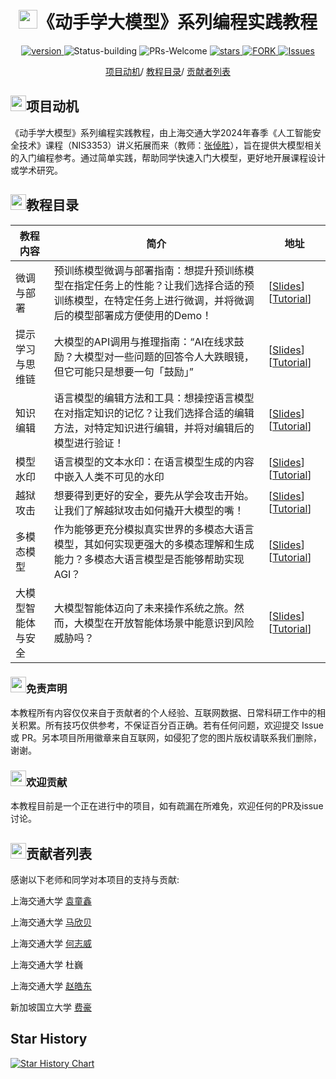 <p align="center">
<h1 align="center"> <img src="./pics/icon/ai.png" width="30" />《动手学大模型》系列编程实践教程</h1>
</p>
<p align="center">
  	<a href="https://img.shields.io/badge/version-v0.1.0-blue">
      <img alt="version" src="https://img.shields.io/badge/version-v0.1.0-blue?color=FF8000?color=009922" />
    </a>
  <a >
       <img alt="Status-building" src="https://img.shields.io/badge/Status-building-blue" />
  	</a>
  <a >
       <img alt="PRs-Welcome" src="https://img.shields.io/badge/PRs-Welcome-red" />
  	</a>
   	<a href="https://github.com/Lordog/dive-into-llms/stargazers">
       <img alt="stars" src="https://img.shields.io/github/stars/Lordog/dive-into-llms" />
  	</a>
  	<a href="https://github.com/Lordog/dive-into-llms/network/members">
       <img alt="FORK" src="https://img.shields.io/github/forks/Lordog/dive-into-llms?color=FF8000" />
  	</a>
    <a href="https://github.com/Lordog/dive-into-llms/issues">
      <img alt="Issues" src="https://img.shields.io/github/issues/Lordog/dive-into-llms?color=0088ff"/>
    </a>
    <br />
</p>

<div align="center">
<p align="center">
  <a href="#项目动机">项目动机</a>/
  <a href="#教程目录">教程目录</a>/
  <a href="#贡献者列表">贡献者列表</a>
</p>
</div>


## <img src="./pics/icon/motivation.png" width="25" />项目动机

《动手学大模型》系列编程实践教程，由上海交通大学2024年春季《人工智能安全技术》课程（NIS3353）讲义拓展而来（教师：[张倬胜](https://bcmi.sjtu.edu.cn/home/zhangzs/)），旨在提供大模型相关的入门编程参考。通过简单实践，帮助同学快速入门大模型，更好地开展课程设计或学术研究。

## <img src="./pics/icon/catalogue.png" width="25" />教程目录

| 教程内容           | 简介                                                         | 地址                                                         |
| ------------------ | ------------------------------------------------------------ | ------------------------------------------------------------ |
| 微调与部署         | 预训练模型微调与部署指南：想提升预训练模型在指定任务上的性能？让我们选择合适的预训练模型，在特定任务上进行微调，并将微调后的模型部署成方便使用的Demo！ | [[Slides](https://github.com/Lordog/dive-into-llms/tree/main/documents/chapter1/dive-tuning.pdf)] [[Tutorial](https://github.com/Lordog/dive-into-llms/tree/main/documents/chapter1/README.md)] |
| 提示学习与思维链   | 大模型的API调用与推理指南：“AI在线求鼓励？大模型对一些问题的回答令人大跌眼镜，但它可能只是想要一句「鼓励」” | [[Slides](https://github.com/Lordog/dive-into-llms/tree/main/documents/chapter2/dive-prompting.pdf)] [[Tutorial](https://github.com/Lordog/dive-into-llms/tree/main/documents/chapter2/README.md)] |
| 知识编辑           | 语言模型的编辑方法和工具：想操控语言模型在对指定知识的记忆？让我们选择合适的编辑方法，对特定知识进行编辑，并将对编辑后的模型进行验证！ | [[Slides](https://github.com/Lordog/dive-into-llms/blob/main/documents/chapter3/dive_edit_0410.pdf)] [[Tutorial](https://github.com/Lordog/dive-into-llms/tree/main/documents/chapter3/README.md)] |
| 模型水印           | 语言模型的文本水印：在语言模型生成的内容中嵌入人类不可见的水印 | [[Slides](https://github.com/Lordog/dive-into-llms/blob/main/documents/chapter4/watermark.pdf)] [[Tutorial](https://github.com/Lordog/dive-into-llms/tree/main/documents/chapter4/README.md)] |
| 越狱攻击           | 想要得到更好的安全，要先从学会攻击开始。让我们了解越狱攻击如何撬开大模型的嘴！                                                          | [[Slides](https://github.com/Lordog/dive-into-llms/blob/main/documents/chapter5/dive-Jailbreak.pdf)]  [[Tutorial](https://github.com/Lordog/dive-into-llms/tree/main/documents/chapter5/README.md)]                                                        |
| 多模态模型         | 作为能够更充分模拟真实世界的多模态大语言模型，其如何实现更强大的多模态理解和生成能力？多模态大语言模型是否能够帮助实现AGI？  | [[Slides](https://github.com/Lordog/dive-into-llms/blob/main/documents/chapter6/mllms.pdf)]  [[Tutorial](https://github.com/Lordog/dive-into-llms/tree/main/documents/chapter6/README.md)]   |
| 大模型智能体与安全 | 大模型智能体迈向了未来操作系统之旅。然而，大模型在开放智能体场景中能意识到风险威胁吗？ | [[Slides](https://github.com/Lordog/dive-into-llms/blob/main/documents/chapter7/agent.pdf)] [[Tutorial](https://github.com/Lordog/dive-into-llms/tree/main/documents/chapter7/README.md)] |

### <img src="./pics/icon/notes.png" width="25" />免责声明

本教程所有内容仅仅来自于贡献者的个人经验、互联网数据、日常科研工作中的相关积累。所有技巧仅供参考，不保证百分百正确。若有任何问题，欢迎提交 Issue 或 PR。另本项目所用徽章来自互联网，如侵犯了您的图片版权请联系我们删除，谢谢。

### <img src="./pics/icon/resource.png" width="25" />欢迎贡献

本教程目前是一个正在进行中的项目，如有疏漏在所难免，欢迎任何的PR及issue讨论。

## <img src="./pics/icon/heart.png" width="25" />贡献者列表

感谢以下老师和同学对本项目的支持与贡献:

上海交通大学 [袁童鑫](https://github.com/Lordog)

上海交通大学 [马欣贝](https://scholar.google.com/citations?user=LpUi3EgAAAAJ&hl=zh-CN&oi=ao)

上海交通大学 [何志威](https://zwhe99.github.io)

上海交通大学 杜巍

上海交通大学 [赵皓东](https://dongdongzhaoup.github.io/)

新加坡国立大学 [费豪](http://haofei.vip/)
## Star History

[![Star History Chart](https://api.star-history.com/svg?repos=Lordog/dive-into-llms&type=Date)](https://star-history.com/#Lordog/dive-into-llms&Date)
